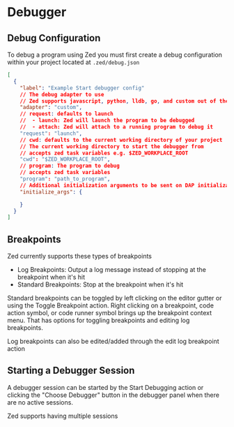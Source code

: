 # Debugger

## Debug Configuration

To debug a program using Zed you must first create a debug configuration within your project located at `.zed/debug.json`

```json
[
  {
    "label": "Example Start debugger config"
    // The debug adapter to use
    // Zed supports javascript, python, lldb, go, and custom out of the box
    "adapter": "custom",
    // request: defaults to launch
    //  - launch: Zed will launch the program to be debugged
    //  - attach: Zed will attach to a running program to debug it
    "request": "launch",
    // cwd: defaults to the current working directory of your project
    // The current working directory to start the debugger from
    // accepts zed task variables e.g. $ZED_WORKPLACE_ROOT
    "cwd": "$ZED_WORKPLACE_ROOT",
    // program: The program to debug
    // accepts zed task variables
    "program": "path_to_program",
    // Additional initialization arguments to be sent on DAP initialization
    "initialize_args": {

    }
  }
]
```

## Breakpoints

Zed currently supports these types of breakpoints

- Log Breakpoints: Output a log message instead of stopping at the breakpoint when it's hit
- Standard Breakpoints: Stop at the breakpoint when it's hit

Standard breakpoints can be toggled by left clicking on the editor gutter or using the Toggle Breakpoint action. Right clicking on a breakpoint, code action symbol, or code runner symbol brings up the breakpoint context menu. That has options for toggling breakpoints and editing log breakpoints.

Log breakpoints can also be edited/added through the edit log breakpoint action

## Starting a Debugger Session

A debugger session can be started by the Start Debugging action or clicking the "Choose Debugger" button in the debugger panel when there are no active sessions.

Zed supports having multiple sessions
